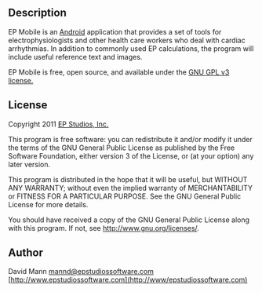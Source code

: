 ## Description
EP Mobile is an [Android](http://www.android.com) application
that provides a set of tools for electrophysiologists and other health care
workers who deal with cardiac arrhythmias.  In addition to commonly used
EP calculations, the program will include useful reference text and
images.

EP Mobile is free, open source, and available under the 
[GNU GPL v3 license.](http://http://www.gnu.org/licenses/gpl.html)

## License
Copyright 2011 [EP Studios, Inc.](http://www.epstudiossoftware.com)

This program is free software: you can redistribute it and/or modify
it under the terms of the GNU General Public License as published by
the Free Software Foundation, either version 3 of the License, or
(at your option) any later version.

This program is distributed in the hope that it will be useful,
but WITHOUT ANY WARRANTY; without even the implied warranty of
MERCHANTABILITY or FITNESS FOR A PARTICULAR PURPOSE.  See the
GNU General Public License for more details.

You should have received a copy of the GNU General Public License
along with this program.  If not, see <http://www.gnu.org/licenses/>.

## Author
David Mann
[mannd@epstudiossoftware.com](mailto:mannd@epstudiossoftware.com)  
[http://www.epstudiossoftware.com](http://www/epstudiossoftware.com)   

